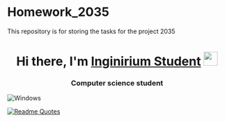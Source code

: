 # Homework_2035

This repository is for storing the tasks for the project 2035
<h1 align="center">Hi there, I'm <a href="https://inginirium.ru/" target="_blank">Inginirium Student</a> 
<img src="https://github.com/blackcater/blackcater/raw/main/images/Hi.gif" height="32"/></h1>
<h3 align="center">Computer science student</h3>


![Windows](https://img.shields.io/badge/Windows-0078D6?style=for-the-badge&logo=windows&logoColor=white)

[![Readme Quotes](https://quotes-github-readme.vercel.app/api?type=horizontal&theme=dark&layout=compact)](https://github.com/piyushsuthar/github-readme-quotes)
